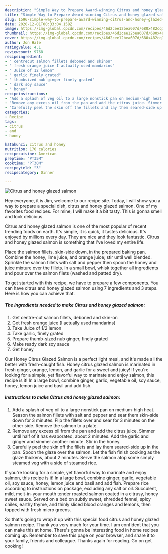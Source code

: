 ```yaml
---
description: "Simple Way to Prepare Award-winning Citrus and honey glazed salmon"
title: "Simple Way to Prepare Award-winning Citrus and honey glazed salmon"
slug: 1596-simple-way-to-prepare-award-winning-citrus-and-honey-glazed-salmon
date: 2020-12-01T00:33:04.158Z
image: https://img-global.cpcdn.com/recipes/46d2cee12bea607d/680x482cq70/citrus-and-honey-glazed-salmon-recipe-main-photo.jpg
thumbnail: https://img-global.cpcdn.com/recipes/46d2cee12bea607d/680x482cq70/citrus-and-honey-glazed-salmon-recipe-main-photo.jpg
cover: https://img-global.cpcdn.com/recipes/46d2cee12bea607d/680x482cq70/citrus-and-honey-glazed-salmon-recipe-main-photo.jpg
author: Jon Hale
ratingvalue: 4.1
reviewcount: 9768
recipeingredient:
- " centrecut salmon fillets deboned and skinon"
- " fresh orange juice I actually used mandarins"
- " Juice of 12 lemon"
- " garlic finely grated"
- " thumbsized nub ginger finely grated"
- " dark soy sauce"
- " honey"
recipeinstructions:
- "Add a splash of veg oil to a large nonstick pan on medium-high heat. Season the salmon fillets with salt and pepper and sear them skin-side down for 3 minutes. Flip the fillets over and sear for 3 minutes on the other side. Remove the salmon to a plate."
- "Remove any excess oil from the pan and add the citrus juice. Simmer until half of it has evaporated, about 2 minutes. Add the garlic and ginger and simmer another minute. Stir in the honey."
- "Carefully peel the skin off the fillets and lay them seared-side up in the pan. Spoon the glaze over the salmon. Let the fish finish cooking as the glaze thickens, about 2 minutes. Serve the salmon atop some simply steamed veg with a side of steamed rice."
categories:
- Recipe
tags:
- citrus
- and
- honey

katakunci: citrus and honey 
nutrition: 176 calories
recipecuisine: American
preptime: "PT35M"
cooktime: "PT30M"
recipeyield: "3"
recipecategory: Dinner

---
```



![Citrus and honey glazed salmon](https://img-global.cpcdn.com/recipes/46d2cee12bea607d/680x482cq70/citrus-and-honey-glazed-salmon-recipe-main-photo.jpg)

Hey everyone, it is Jim, welcome to our recipe site. Today, I will show you a way to prepare a special dish, citrus and honey glazed salmon. One of my favorites food recipes. For mine, I will make it a bit tasty. This is gonna smell and look delicious.

Citrus and honey glazed salmon is one of the most popular of recent trending foods on earth. It's simple, it is quick, it tastes delicious. It's enjoyed by millions every day. They are nice and they look fantastic. Citrus and honey glazed salmon is something that I've loved my entire life.

Place the salmon fillets, skin-side down, in the prepared baking pan. Combine the honey, lime juice, and orange juice; stir until well blended. Sprinkle the salmon fillets with salt and pepper then spoon the honey and juice mixture over the fillets. In a small bowl, whisk together all ingredients and pour over the salmon filets (washed and patted dry).


To get started with this recipe, we have to prepare a few components. You can have citrus and honey glazed salmon using 7 ingredients and 3 steps. Here is how you can achieve that.

<!--inarticleads1-->

##### The ingredients needed to make Citrus and honey glazed salmon:

1. Get  centre-cut salmon fillets, deboned and skin-on
1. Get  fresh orange juice (I actually used mandarins)
1. Take  Juice of 1/2 lemon
1. Take  garlic, finely grated
1. Prepare  thumb-sized nub ginger, finely grated
1. Make ready  dark soy sauce
1. Get  honey


Our Honey Citrus Glazed Salmon is a perfect light meal, and it&#39;s made all the better with fresh-caught fish. Honey citrus glazed salmon is marinated in fresh ginger, orange, lemon, and garlic for a sweet and juicy! If you&#39;re looking for a simple, yet flavorful way to marinate and enjoy salmon, this recipe is it! In a large bowl, combine ginger, garlic, vegetable oil, soy sauce, honey, lemon juice and basil and add fish. 

<!--inarticleads2-->

##### Instructions to make Citrus and honey glazed salmon:

1. Add a splash of veg oil to a large nonstick pan on medium-high heat. Season the salmon fillets with salt and pepper and sear them skin-side down for 3 minutes. Flip the fillets over and sear for 3 minutes on the other side. Remove the salmon to a plate.
1. Remove any excess oil from the pan and add the citrus juice. Simmer until half of it has evaporated, about 2 minutes. Add the garlic and ginger and simmer another minute. Stir in the honey.
1. Carefully peel the skin off the fillets and lay them seared-side up in the pan. Spoon the glaze over the salmon. Let the fish finish cooking as the glaze thickens, about 2 minutes. Serve the salmon atop some simply steamed veg with a side of steamed rice.


If you&#39;re looking for a simple, yet flavorful way to marinate and enjoy salmon, this recipe is it! In a large bowl, combine ginger, garlic, vegetable oil, soy sauce, honey, lemon juice and basil and add fish. Prepare rice according to instructions on package, excluding any salt or oil. Succulent, mild, melt-in-your mouth tender roasted salmon coated in a citrusy, honey sweet sauce. Served on a bed on subtly sweet, shredded fennel, spicy chiles, earthy thyme, and thinly sliced blood oranges and lemons, then topped with fresh micro greens. 

So that's going to wrap it up with this special food citrus and honey glazed salmon recipe. Thank you very much for your time. I am confident that you can make this at home. There's gonna be interesting food in home recipes coming up. Remember to save this page on your browser, and share it to your family, friends and colleague. Thanks again for reading. Go on get cooking!
